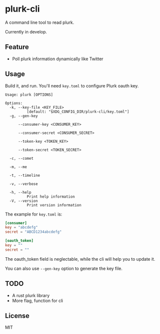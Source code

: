 # plurk-cli

A command line tool to read plurk.

Currently in develop.

## Feature
- Poll plurk information dynamically like Twitter

## Usage

Build it, and run.
You'll need `key.toml` to configure Plurk oauth key.

```
Usage: plurk [OPTIONS]

Options:
  -k, --key-file <KEY_FILE>
          [default: "$XDG_CONFIG_DIR/plurk-cli/key.toml"]
  -g, --gen-key

      --consumer-key <CONSUMER_KEY>

      --consumer-secret <CONSUMER_SECRET>

      --token-key <TOKEN_KEY>

      --token-secret <TOKEN_SECRET>

  -c, --comet

  -m, --me

  -t, --timeline

  -v, --verbose

  -h, --help
          Print help information
  -V, --version
          Print version information
```

The example for `key.toml` is:

```toml
[consumer]
key = "abcdefg"
secret = "ABCD1234abcdefg"

[oauth_token]
key = ""
secret = ""
```

The oauth_token field is neglectable, while the cli will help you to update it.

You can also use `--gen-key` option to generate the key file.

## TODO
- A rust plurk library
- More flag, function for cli

## License

MIT
